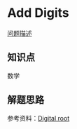 # Add Digits

[问题描述](https://leetcode.com/problems/add-digits/)

## 知识点

数学

## 解题思路

参考资料：[Digital root](https://en.wikipedia.org/wiki/Digital_root)
